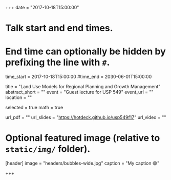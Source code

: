 +++
date = "2017-10-18T15:00:00"

# Talk start and end times.
#   End time can optionally be hidden by prefixing the line with `#`.
time_start = 2017-10-18T15:00:00
#time_end = 2030-06-01T15:00:00

title = "Land Use Models for Regional Planning and Growth Management"
abstract_short = ""
event = "Guest lecture for USP 549"
event_url = ""
location = ""

selected = true
math = true

url_pdf = ""
url_slides = "https://hotdeck.github.io/usp549f17"
url_video = ""

# Optional featured image (relative to `static/img/` folder).
[header]
image = "headers/bubbles-wide.jpg"
caption = "My caption :smile:"

+++

